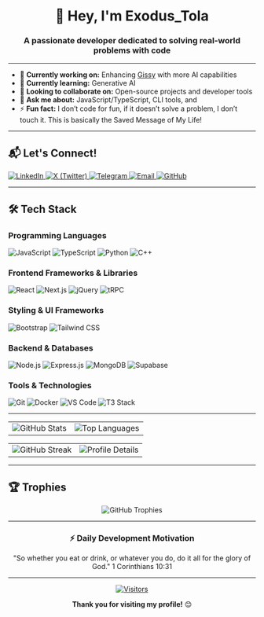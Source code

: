 <!-- Header Section -->
<div align="center">
  
# 👋 Hey, I'm Exodus_Tola

### A passionate developer dedicated to solving real-world problems with code 


</div>

---

- 🔭 **Currently working on:** Enhancing [Gissy](https://github.com/exodus-tola-mindCoder/gissy) with more AI capabilities  
- 🌱 **Currently learning:** Generative AI  
- 👯 **Looking to collaborate on:** Open-source projects and developer tools  
- 💬 **Ask me about:** JavaScript/TypeScript, CLI tools, and 
- ⚡ **Fun fact:** I don’t code for fun, if it doesn’t solve a problem, I don’t touch it. This is basically the Saved Message of My Life!

---

## 📬 Let's Connect!

<p align="left">
  <a href="https://www.linkedin.com/in/exodus-tola" target="_blank">
    <img src="https://img.shields.io/badge/LinkedIn-0077B5?style=for-the-badge&logo=linkedin&logoColor=white" alt="LinkedIn">
  </a>
  <a href="https://x.com/Exodus_Tola" target="_blank">
    <img src="https://img.shields.io/badge/X-000000?style=for-the-badge&logo=x&logoColor=white" alt="X (Twitter)">
  </a>
  <a href="https://t.me/Exodus_Tola" target="_blank">
    <img src="https://img.shields.io/badge/Telegram-2CA5E0?style=for-the-badge&logo=telegram&logoColor=white" alt="Telegram">
  </a>
  <a href="mailto:exodustolaa@gmail.com" target="_blank">
    <img src="https://img.shields.io/badge/Email-D14836?style=for-the-badge&logo=gmail&logoColor=white" alt="Email">
  </a>
  <a href="https://github.com/exodus-tola-mindCoder" target="_blank">
    <img src="https://img.shields.io/badge/GitHub-100000?style=for-the-badge&logo=github&logoColor=white" alt="GitHub">
  </a>
</p>

---

## 🛠️ Tech Stack

### Programming Languages
![JavaScript](https://img.shields.io/badge/JavaScript-F7DF1E?style=for-the-badge&logo=javascript&logoColor=black)
![TypeScript](https://img.shields.io/badge/TypeScript-007ACC?style=for-the-badge&logo=typescript&logoColor=white)
![Python](https://img.shields.io/badge/Python-3776AB?style=for-the-badge&logo=python&logoColor=white)
![C++](https://img.shields.io/badge/C++-00599C?style=for-the-badge&logo=c%2B%2B&logoColor=white)

### Frontend Frameworks & Libraries
![React](https://img.shields.io/badge/React-20232A?style=for-the-badge&logo=react&logoColor=61DAFB)
![Next.js](https://img.shields.io/badge/Next.js-000000?style=for-the-badge&logo=nextdotjs&logoColor=white)
![jQuery](https://img.shields.io/badge/jQuery-0769AD?style=for-the-badge&logo=jquery&logoColor=white)
![tRPC](https://img.shields.io/badge/tRPC-2596BE?style=for-the-badge&logo=trpc&logoColor=white)

### Styling & UI Frameworks
![Bootstrap](https://img.shields.io/badge/Bootstrap-7952B3?style=for-the-badge&logo=bootstrap&logoColor=white)
![Tailwind CSS](https://img.shields.io/badge/Tailwind_CSS-38B2AC?style=for-the-badge&logo=tailwind-css&logoColor=white)

### Backend & Databases
![Node.js](https://img.shields.io/badge/Node.js-339933?style=for-the-badge&logo=nodedotjs&logoColor=white)
![Express.js](https://img.shields.io/badge/Express.js-000000?style=for-the-badge&logo=express&logoColor=white)
![MongoDB](https://img.shields.io/badge/MongoDB-47A248?style=for-the-badge&logo=mongodb&logoColor=white)
![Supabase](https://img.shields.io/badge/Supabase-3ECF8E?style=for-the-badge&logo=supabase&logoColor=white)

### Tools & Technologies
![Git](https://img.shields.io/badge/Git-F05032?style=for-the-badge&logo=git&logoColor=white)
![Docker](https://img.shields.io/badge/Docker-2496ED?style=for-the-badge&logo=docker&logoColor=white)
![VS Code](https://img.shields.io/badge/VS_Code-007ACC?style=for-the-badge&logo=visual-studio-code&logoColor=white)
![T3 Stack](https://img.shields.io/badge/T3_Stack-000000?style=for-the-badge&logo=nextdotjs&logoColor=white)

---



<div align="center">
  <table>
    <tr>
      <td><img src="https://github-readme-stats.vercel.app/api?username=exodus-tola-mindCoder&show_icons=true&theme=dracula&hide_rank=false&include_all_commits=true2025&count_private=true&custom_title=Exodus_Tola's%20GitHub%20Stats" alt="GitHub Stats" /></td>
      <td><img src="https://github-readme-stats.vercel.app/api/top-langs/?username=exodus-tola-mindCoder&layout=compact&theme=dracula" alt="Top Languages" /></td>
    </tr>
  </table>
</div>

<div align="center">
  <table>
    <tr>
      <td><img src="https://github-readme-streak-stats.herokuapp.com/?user=exodus-tola-mindCoder&theme=dracula&fire=FF4500" alt="GitHub Streak" /></td>
      <td><img src="https://github-profile-summary-cards.vercel.app/api/cards/profile-details?username=exodus-tola-mindCoder&theme=dracula" alt="Profile Details" /></td>
    </tr>
  </table>
</div>

---

## 🏆 Trophies

<div align="center">
  <img src="https://github-profile-trophy.vercel.app/?username=exodus-tola-mindCoder&theme=dracula&row=2&column=4" alt="GitHub Trophies" />
</div>

---

<div align="center">

### ⚡️ Daily Development Motivation

"So whether you eat or drink, or whatever you do, do it all for the glory of God." 1 Corinthians 10:31  

</div>

---

<div align="center">

[![Visitors](https://api.visitorbadge.io/api/visitors?path=https%3A%2F%2Fgithub.com%2Fexodus-tola-mindCoder&label=Visitors&countColor=%23263759)](https://visitorbadge.io/status?path=https%3A%2F%2Fgithub.com%2Fexodus-tola-mindCoder)

**Thank you for visiting my profile!** 😊

</div>
